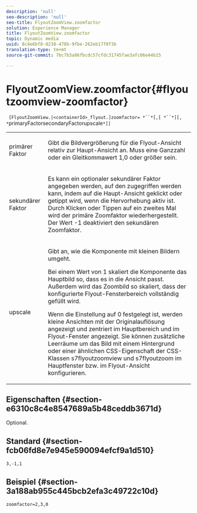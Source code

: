 ```yaml
---
description: 'null'
seo-description: 'null'
seo-title: FlyoutZoomView.zoomfactor
solution: Experience Manager
title: FlyoutZoomView.zoomfactor
topic: Dynamic media
uuid: 8c4e6bf8-0238-470b-9fbe-262eb17f8f3b
translation-type: tm+mt
source-git-commit: 7bc7b3a86fbcdc57cfdc31745fae3afc06e44b15

---
```



# FlyoutZoomView.zoomfactor{#flyoutzoomview-zoomfactor}

` [FlyoutZoomView.|<containerId>_flyout.]zoomfactor= *``*[,[ *``*][, *`primaryFactorsecondaryFactorupscale`*]]`

<table id="table_9B98C97485DD4DEB8A6ECBCE8DF6B886"> 
 <tbody> 
  <tr> 
   <td colname="col1"> <p> <span class="codeph"> <span class="varname"> primärer Faktor</span></span> </p> </td> 
   <td colname="col2"> <p> Gibt die Bildvergrößerung für die Flyout-Ansicht relativ zur Haupt-Ansicht an. Muss eine Ganzzahl oder ein Gleitkommawert <span class="codeph"> 1,0</span> oder größer sein. </p> </td> 
  </tr> 
  <tr> 
   <td colname="col1"> <p> <span class="codeph"> <span class="varname"> sekundärer Faktor</span></span> </p> </td> 
   <td colname="col2"> <p> Es kann ein optionaler sekundärer Faktor angegeben werden, auf den zugegriffen werden kann, indem auf die Haupt-Ansicht geklickt oder getippt wird, wenn die Hervorhebung aktiv ist. Durch Klicken oder Tippen auf ein zweites Mal wird der primäre Zoomfaktor wiederhergestellt. Der Wert <span class="codeph"> -1</span> deaktiviert den sekundären Zoomfaktor. </p> </td> 
  </tr> 
  <tr> 
   <td colname="col1"> <p><span class="codeph"><span class="varname"> upscale</span></span> </p> </td> 
   <td colname="col2"> <p>Gibt an, wie die Komponente mit kleinen Bildern umgeht. </p> <p>Bei einem Wert von <span class="codeph"> 1</span> skaliert die Komponente das Hauptbild so, dass es in die Ansicht passt. Außerdem wird das Zoombild so skaliert, dass der konfigurierte Flyout-Fensterbereich vollständig gefüllt wird. </p> <p>Wenn die Einstellung auf <span class="codeph"> 0</span> festgelegt ist, werden kleine Ansichten mit der Originalauflösung angezeigt und zentriert im Hauptbereich und im Flyout-Fenster angezeigt. Sie können zusätzliche Leerräume um das Bild mit einem Hintergrund oder einer ähnlichen CSS-Eigenschaft der CSS-Klassen <span class="codeph"> s7flyoutzoomview</span> und <span class="codeph"> s7flyoutzoom</span> im Hauptfenster bzw. im Flyout-Ansicht konfigurieren. </p> </td> 
  </tr> 
 </tbody> 
</table>

## Eigenschaften {#section-e6310c8c4e8547689a5b48ceddb3671d}

Optional.

## Standard {#section-fcb06fd8e7e945e590094efcf9a1d510}

`3,-1,1`

## Beispiel {#section-3a188ab955c445bcb2efa3c49722c10d}

`zoomfactor=2,3,0`
